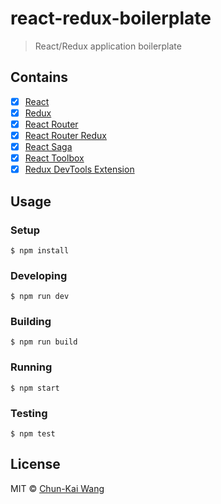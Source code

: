 # react-redux-boilerplate

> React/Redux application boilerplate

## Contains

- [x] [React](https://facebook.github.io/react/)
- [x] [Redux](https://github.com/reactjs/redux)
- [x] [React Router](https://github.com/reactjs/react-router)
- [x] [React Router Redux](https://github.com/reactjs/react-router-redux)
- [x] [React Saga](https://github.com/yelouafi/redux-saga)
- [x] [React Toolbox](https://github.com/react-toolbox/react-toolbox)
- [x] [Redux DevTools Extension](https://github.com/zalmoxisus/redux-devtools-extension)

## Usage

### Setup

```
$ npm install
```

### Developing

```
$ npm run dev
```

### Building

```
$ npm run build
```

### Running

```
$ npm start
```

### Testing

```
$ npm test
```

## License

MIT © [Chun-Kai Wang](https://github.com/chunkai1312)